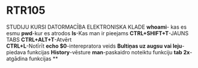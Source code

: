 # RTR105
STUDIJU KURSI DATORMACĪBA ELEKTRONISKA KLADE
**whoami**- kas es esmu
**pwd**-kur es atrodos
**ls**-Kas man ir pieejams
**CTRL+SHIFT+T**-JAUNS TABS
**CTRL+ALT+T**-Atvērt\
**CTRL+L**-Notīrīt
**echo $0**-interepratora veids
**Bultiņas uz augsu vai leju**-piedava funkcijas
**History**-vēsture
**man**-paskaidro noteiktu funkciju
**tab 2x**-atgādina funkcijas
**
